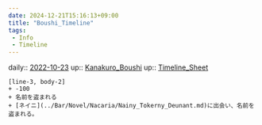 ```yaml
---
date: 2024-12-21T15:16:13+09:00
title: "Boushi_Timeline"
tags:
 - Info
 - Timeline
---
```


daily:: [2022-10-23](Daily_Note/2022-10-23.md)
up:: [Kanakuro_Boushi](../Nacaria/Kanakuro_Boushi.md)
up:: [Timeline_Sheet](../Sheet/Timeline_Sheet.md)

```timeline
[line-3, body-2]
+ -100
+ 名前を盗まれる
+ [ネイニ](../Bar/Novel/Nacaria/Nainy_Tokerny_Deunant.md)に出会い、名前を盗まれる。
```


